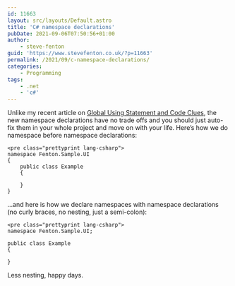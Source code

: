 ```yaml
---
id: 11663
layout: src/layouts/Default.astro
title: 'C# namespace declarations'
pubDate: 2021-09-06T07:50:56+01:00
author:
    - steve-fenton
guid: 'https://www.stevefenton.co.uk/?p=11663'
permalink: /2021/09/c-namespace-declarations/
categories:
    - Programming
tags:
    - .net
    - 'c#'
---
```


Unlike my recent article on [Global Using Statement and Code Clues](https://www.stevefenton.co.uk/2021/08/global-using-statements-and-code-clues/), the new namespace declarations have no trade offs and you should just auto-fix them in your whole project and move on with your life. Here’s how we do namespace before namespace declarations:

```
<pre class="prettyprint lang-csharp">
namespace Fenton.Sample.UI
{
    public class Example
    {

    }
}
```

…and here is how we declare namespaces with namespace declarations (no curly braces, no nesting, just a semi-colon):

```
<pre class="prettyprint lang-csharp">
namespace Fenton.Sample.UI;

public class Example
{

}
```

Less nesting, happy days.
